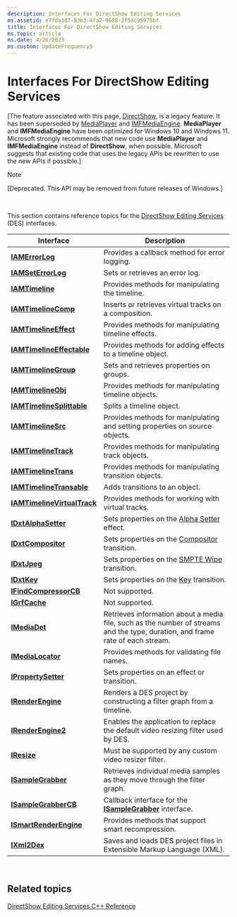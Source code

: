 ```yaml
---
description: Interfaces For DirectShow Editing Services
ms.assetid: e7fdb387-83b3-4fa2-9608-2f5dc95975bf
title: Interfaces For DirectShow Editing Services
ms.topic: article
ms.date: 4/26/2023
ms.custom: UpdateFrequency5
---
```


# Interfaces For DirectShow Editing Services

\[The feature associated with this page, [DirectShow](/windows/win32/directshow/directshow), is a legacy feature. It has been superseded by [MediaPlayer](/uwp/api/Windows.Media.Playback.MediaPlayer) and [IMFMediaEngine](/windows/win32/api/mfmediaengine/nn-mfmediaengine-imfmediaengine). **MediaPlayer** and **IMFMediaEngine** have been optimized for Windows 10 and Windows 11. Microsoft strongly recommends that new code use **MediaPlayer** and **IMFMediaEngine** instead of **DirectShow**, when possible. Microsoft suggests that existing code that uses the legacy APIs be rewritten to use the new APIs if possible.\]

> [!Note]  
> \[Deprecated. This API may be removed from future releases of Windows.\]

 

This section contains reference topics for the [DirectShow Editing Services](directshow-editing-services.md) (DES) interfaces.



| Interface                                                  | Description                                                                                                                    |
|------------------------------------------------------------|--------------------------------------------------------------------------------------------------------------------------------|
| [**IAMErrorLog**](iamerrorlog.md)                         | Provides a callback method for error logging.                                                                                  |
| [**IAMSetErrorLog**](iamseterrorlog.md)                   | Sets or retrieves an error log.                                                                                                |
| [**IAMTimeline**](iamtimeline.md)                         | Provides methods for manipulating the timeline.                                                                                |
| [**IAMTimelineComp**](iamtimelinecomp.md)                 | Inserts or retrieves virtual tracks on a composition.                                                                          |
| [**IAMTimelineEffect**](iamtimelineeffect.md)             | Provides methods for manipulating timeline effects.                                                                            |
| [**IAMTimelineEffectable**](iamtimelineeffectable.md)     | Provides methods for adding effects to a timeline object.                                                                      |
| [**IAMTimelineGroup**](iamtimelinegroup.md)               | Sets and retrieves properties on groups.                                                                                       |
| [**IAMTimelineObj**](iamtimelineobj.md)                   | Provides methods for manipulating timeline objects.                                                                            |
| [**IAMTimelineSplittable**](iamtimelinesplittable.md)     | Splits a timeline object.                                                                                                      |
| [**IAMTimelineSrc**](iamtimelinesrc.md)                   | Provides methods for manipulating and setting properties on source objects.                                                    |
| [**IAMTimelineTrack**](iamtimelinetrack.md)               | Provides methods for manipulating track objects.                                                                               |
| [**IAMTimelineTrans**](iamtimelinetrans.md)               | Provides methods for manipulating transition objects.                                                                          |
| [**IAMTimelineTransable**](iamtimelinetransable.md)       | Adds transitions to an object.                                                                                                 |
| [**IAMTimelineVirtualTrack**](iamtimelinevirtualtrack.md) | Provides methods for working with virtual tracks.                                                                              |
| [**IDxtAlphaSetter**](idxtalphasetter.md)                 | Sets properties on the [Alpha Setter](alpha-setter-effect.md) effect.                                                         |
| [**IDxtCompositor**](idxtcompositor.md)                   | Sets properties on the [Compositor](compositor-transition.md) transition.                                                     |
| [**IDxtJpeg**](idxtjpeg.md)                               | Sets properties on the [SMPTE Wipe](smpte-wipe-transition.md) transition.                                                     |
| [**IDxtKey**](idxtkey.md)                                 | Sets properties on the [Key](key-transition.md) transition.                                                                   |
| [**IFindCompressorCB**](ifindcompressorcb.md)             | Not supported.                                                                                                                 |
| [**IGrfCache**](igrfcache.md)                             | Not supported.                                                                                                                 |
| [**IMediaDet**](imediadet.md)                             | Retrieves information about a media file, such as the number of streams and the type, duration, and frame rate of each stream. |
| [**IMediaLocator**](imedialocator.md)                     | Provides methods for validating file names.                                                                                    |
| [**IPropertySetter**](ipropertysetter.md)                 | Sets properties on an effect or transition.                                                                                    |
| [**IRenderEngine**](irenderengine.md)                     | Renders a DES project by constructing a filter graph from a timeline.                                                          |
| [**IRenderEngine2**](irenderengine2.md)                   | Enables the application to replace the default video resizing filter used by DES.                                              |
| [**IResize**](iresize.md)                                 | Must be supported by any custom video resizer filter.                                                                          |
| [**ISampleGrabber**](isamplegrabber.md)                   | Retrieves individual media samples as they move through the filter graph.                                                      |
| [**ISampleGrabberCB**](isamplegrabbercb.md)               | Callback interface for the [**ISampleGrabber**](isamplegrabber.md) interface.                                                 |
| [**ISmartRenderEngine**](ismartrenderengine.md)           | Provides methods that support smart recompression.                                                                             |
| [**IXml2Dex**](ixml2dex.md)                               | Saves and loads DES project files in Extensible Markup Language (XML).                                                         |



 

## Related topics

<dl> <dt>

[DirectShow Editing Services C++ Reference](directshow-editing-services-c---reference.md)
</dt> </dl>

 

 




